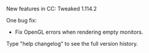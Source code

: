 New features in CC: Tweaked 1.114.2

One bug fix:
* Fix OpenGL errors when rendering empty monitors.

Type "help changelog" to see the full version history.
